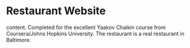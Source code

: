 # Restaurant Website
 content. Completed for the excellent Yaakov Chaikin‏ course from Coursera/Johns Hopkins University. The restaurant is a real restaurant in Baltimore. 
